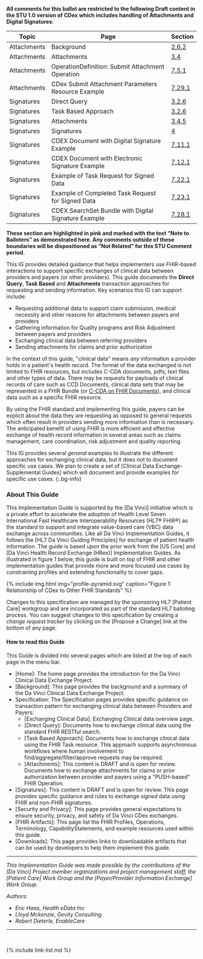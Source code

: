 <!--{raw}
<div class="bg-info" markdown="1">
Publishing Punch list:

- [X] Finish [Resolving Trackers](https://jira.hl7.org/secure/Dashboard.jspa?selectPageId=11801)
- [X] Finish Applying Resolved Trackers
- [ ] technical QA
- [ ] ProofRead
  - [X] update to US Core 3.1.1
  - [ ] update to published version of HREX
  - [ ] evaluate pathway to US Core 4.0.0 and US Core 5.0.0 todo
  - [ ] create Balloters introduction
  - [ ] Update Signatures and attachment to Draft/open for comment status
  - [ ] Update to Attachments section.
  - [X] Update PL
  - [ ] Update Jira file pending...
  - [X] final QA
  - [X] Remove all new content highlighting
  - [X] home
  - [X] downloads
  - [X] artifacts
  - [X] Attachments
  - [X] $submit-attachments
  - [X] security and privacy
  - [X] background
  - [X] Exchanging Clinical Data
  - [X] Direct Query
  - [X] Task Based Approach
  - [X] Attachments
  - [X] Signatures - included updates to Canonicalization!
  - [X] Profiles
  - [X] Terminology
  - [X] CapabilityStatements
  - [ ] Examples updated sig examples!
- [X] Reconciliation Spreadsheet
- [ ] publication request
- [ ] publication checklist

Where possible, new and updated content will be highlighted with green text and background


{{ site.data.pl.list[0].desc }}

</div>
{endraw}-->

<div markdown="1" class="note-to-balloters">

**All comments for this ballot are restricted to the following Draft content in the STU 1.0 version of CDex which includes handling of Attachments and Digital Signatures**:

|Topic|Page|Section
---|---|---
Attachments|Background|[2.6.2](background.html#attachments-workflow)
Attachments|Attachments|[3.4](attachments.html)
Attachments|OperationDefinition: Submit Attachment Operation|[7.5.1](OperationDefinition-submit-attachment.html)
Attachments|CDex Submit Attachment Parameters Resource Example|[7.29.1](Parameters-cdex-submit-attachment-example.html)
Signatures|Direct Query|[3.2.6](direct-query.html#signatures)
Signatures|Task Based Approach|[3.2.6](task-based-approach.html#signatures)
Signatures|Attachments|[3.4.5](attachments.html#signatures)
Signatures|Signatures|[4](signatures.html)
Signatures|CDEX Document with Digital Signature Example|[7.11.1](Bundle-cdex-document-digital-sig-example.html)
Signatures|CDEX Document with Electronic Signature Example|[7.12.1](Bundle-cdex-electronic-sig-example.html)
Signatures|Example of Task Request for Signed Data|[7.22.1](Task-cdex-example1s-query-requested-withsig.html)
Signatures|Example of Completed Task Request for Signed Data|[7.23.1](Task-cdex-example1s-query-withsig-completed.html)
Signatures|CDEX SearchSet Bundle with Digital Signature Example|[7.28.1](Bundle-cdex-searchset-digital-sig-example.html)

**These section are highlighted in pink and marked with the text “Note to Balloters” as demonstrated here.  Any comments outside of these boundaries will be dispositioned as “Not Related” for this STU Comment period.**

</div>

This IG provides detailed guidance that helps implementers use FHIR-based interactions to support specific exchanges of clinical data between providers and payers (or other providers).  This guide documents the **Direct Query**, **Task Based** and **Attachments** transaction approaches for requesting and sending information. Key scenarios this IG can support include:

 - Requesting additional data to support claim submission, medical necessity and other reasons for attachments between payers and providers
 - Gathering information for Quality programs and Risk Adjustment between payers and providers
 - Exchanging clinical data between referring providers
 - Sending attachments for claims and prior authorization

In the context of this guide, "clinical data" means *any* information a provider holds in a patient's health record. The format of the data exchanged is not limited to FHIR resources, but includes C-CDA documents, pdfs, text files and other types of data. There may be requests for payloads of clinical records of care such as CCD Documents, clinical data sets that may be represented in a FHIR Bundle (or [C-CDA on FHIR Documents](http://hl7.org/fhir/us/ccda/)), and clinical data such as a specific FHIR resource.

By using the FHIR standard and implementing this guide, payers can be explicit about the data they are requesting as opposed to general requests which often result in providers sending more information than is necessary. The anticipated benefit of using FHIR is more efficient and effective exchange of health record information in several areas such as claims management, care coordination, risk adjustment and quality reporting.

This IG provides several *general* examples to illustrate the different approaches for exchanging clinical data, but it does not to document specific use cases.  We plan to create a set of [Clinical Data Exchange- Supplemental Guides] which will document and provide examples for specific use cases.
{:.bg-info}

### About This Guide

This Implementation Guide is supported by the [Da Vinci] initiative which is a private effort to accelerate the adoption of Health Level Seven International Fast Healthcare Interoperability Resources (HL7® FHIR®) as the standard to support and integrate value-based care (VBC) data exchange across communities. Like all Da Vinci Implementation Guides, it follows the [HL7 Da Vinci Guiding Principles] for exchange of patient health information.  The guide is based upon the prior work from the [US Core] and [Da Vinci Health Record Exchange (HRex)] Implementation Guides. As illustrated in figure 1 below, this guide is built on top of FHIR and other implementation guides that provide more and more focused use cases by constraining profiles and extending functionality to cover gaps.

{% include img.html img="profile-pyramid.svg" caption="Figure 1: Relationship of CDex to Other FHIR Standards" %}

Changes to this specification are managed by the sponsoring HL7 [Patient Care] workgroup and are incorporated as part of the standard HL7 balloting process. You can suggest changes to this specification by creating a *change request tracker* by clicking on the [Propose a Change] link at the bottom of any page.

#### How to read this Guide

This Guide is divided into several pages which are listed at the top of each page in the menu bar.

- [Home]\: The home page provides the introduction for the Da Vinci Clinical Data Exchange Project.
- [Background]\: This page provides the background and a summary of the Da Vinci Clinical Data Exchange Project.
- Specification\: The Specification pages provides specific guidance on transaction pattern for exchanging clinical data between Providers and Payers:
  - [Exchanging Clinical Data]\: Exchanging Clinical data overview page.
  - [Direct Query]\: Documents how to exchange clinical data using the standard FHIR RESTful search.
  - [Task Based Approach]\: Documents how to exchange clinical data using the FHIR Task resource. This approach supports asynchronous workflows where human involvement to find/aggregate/filter/approve requests may be required.
  - [Attachments]\: <span class="bg-warning">This content is DRAFT and is open for review.</span> Documents how to exchange attachments for claims or prior authorization between provider and payers using a "PUSH-based" FHIR Operation.
- [Signatures]\: <span class="bg-warning">This content is DRAFT and is open for review.</span> This page provides specific guidance and rules to exchange *signed* data using FHIR and non-FHIR signatures.
- [Security and Privacy]\: This page provides general expectations to ensure security, privacy, and safety of Da Vinci CDex exchanges.
- [FHIR Artifacts]\: This page list the FHIR Profiles, Operations, Terminology, CapabilityStatements, and example resources used within this guide.
- [Downloads]\: This page provides links to downloadable artifacts that can be used by developers to help them implement this guide.

---

*This Implementation Guide was made possible by the contributions of the [Da Vinci] Project member organizations and project management staff, the [Patient Care] Work Group and the [Payer/Provider Information Exchange] Work Group.*

*Authors:*

- *Eric Haas, Health eData Inc*
- *Lloyd Mckenzie, Gevity Consulting*
- *Robert Dieterle, EnableCare*

---

<br />

{% include link-list.md %}
